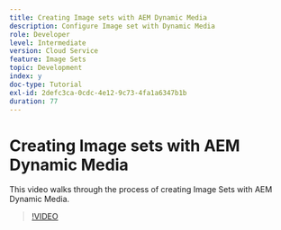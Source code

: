 ```yaml
---
title: Creating Image sets with AEM Dynamic Media
description: Configure Image set with Dynamic Media
role: Developer
level: Intermediate
version: Cloud Service
feature: Image Sets
topic: Development
index: y
doc-type: Tutorial
exl-id: 2defc3ca-0cdc-4e12-9c73-4fa1a6347b1b
duration: 77
---
```

# Creating Image sets with AEM Dynamic Media

This video walks through the process of creating Image Sets with AEM Dynamic Media.

>[!VIDEO](https://video.tv.adobe.com/v/335581?quality=12&learn=on)
